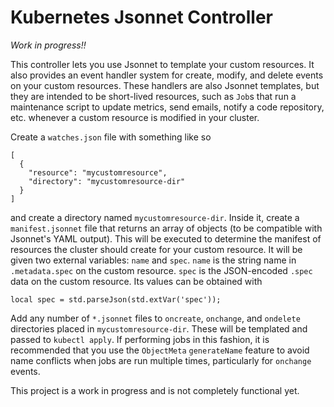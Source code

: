 # Kubernetes Jsonnet Controller

_Work in progress!!_

This controller lets you use Jsonnet to template your custom resources.
It also provides an event handler system for create, modify, and delete events
on your custom resources. These handlers are also Jsonnet templates, but they
are intended to be short-lived resources, such as `Job`s that run a maintenance script
to update metrics, send emails, notify a code repository, etc. whenever a custom
resource is modified in your cluster.

Create a `watches.json` file with something like so

```
[
  {
    "resource": "mycustomresource",
    "directory": "mycustomresource-dir"
  }
]
```

and create a directory named `mycustomresource-dir`. Inside it, create a `manifest.jsonnet`
file that returns an array of objects (to be compatible with Jsonnet's YAML output).
This will be executed to determine the manifest of resources the cluster should create for
your custom resource. It will be given two external variables: `name` and `spec`. `name` is
the string name in `.metadata.spec` on the custom resource. `spec` is the JSON-encoded `.spec`
data on the custom resource. Its values can be obtained with

```
local spec = std.parseJson(std.extVar('spec'));
```

Add any number of `*.jsonnet` files to `oncreate`, `onchange`, and `ondelete` directories placed
in `mycustomresource-dir`. These will be templated and passed to `kubectl apply`. If performing
jobs in this fashion, it is recommended that you use the `ObjectMeta` `generateName` feature to
avoid name conflicts when jobs are run multiple times, particularly for `onchange` events.

This project is a work in progress and is not completely functional yet.
